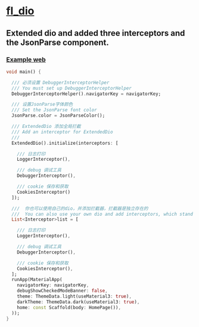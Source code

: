 # [fl_dio](https://pub.dev/packages/fl_dio)

## Extended dio and added three interceptors and the JsonParse component.
### [Example web](https://wayaer.github.io/fl_dio/example/app/web/index.html#/)

```dart
void main() {

  /// 必须设置 DebuggerInterceptorHelper
  /// You must set up DebuggerInterceptorHelper
  DebuggerInterceptorHelper().navigatorKey = navigatorKey;

  /// 设置JsonParse字体颜色
  /// Set the JsonParse font color
  JsonParse.color = JsonParseColor();

  /// ExtendedDio 添加全局拦截
  /// Add an interceptor for ExtendedDio
  /// 
  ExtendedDio().initialize(interceptors: [

    /// 日志打印
    LoggerInterceptor(),

    /// debug 调试工具
    DebuggerInterceptor(),

    /// cookie 保存和获取
    CookiesInterceptor()
  ]);

  ///  你也可以使用自己的dio，并添加拦截器，拦截器是独立存在的
  ///  You can also use your own dio and add interceptors, which stand alone
  List<Interceptor>list = [

    /// 日志打印
    LoggerInterceptor(),

    /// debug 调试工具
    DebuggerInterceptor(),

    /// cookie 保存和获取
    CookiesInterceptor(),
  ];
  runApp(MaterialApp(
    navigatorKey: navigatorKey,
    debugShowCheckedModeBanner: false,
    theme: ThemeData.light(useMaterial3: true),
    darkTheme: ThemeData.dark(useMaterial3: true),
    home: const Scaffold(body: HomePage()),
  ));
}

```